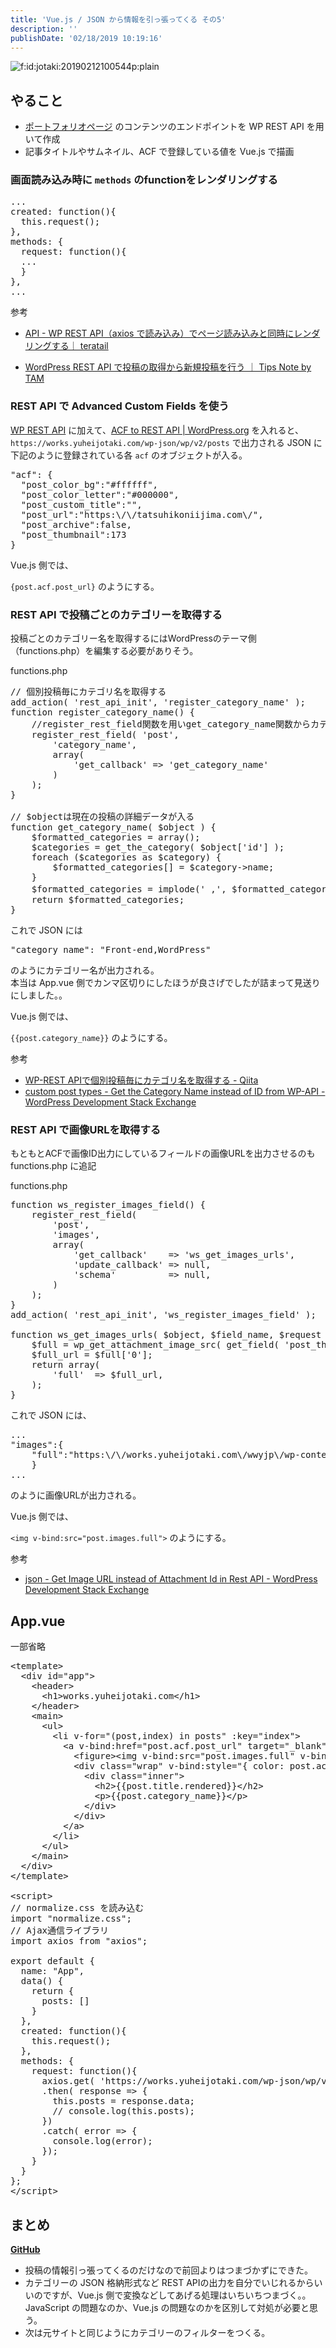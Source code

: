 ```yaml
---
title: 'Vue.js / JSON から情報を引っ張ってくる その5'
description: ''
publishDate: '02/18/2019 10:19:16'
---
```


<p><span itemscope itemtype="http://schema.org/Photograph"><img src="/images/hatena/20190212100544.png" alt="f:id:jotaki:20190212100544p:plain" title="f:id:jotaki:20190212100544p:plain" class="hatena-fotolife" itemprop="image" /></span></p>

<h2>やること</h2>

<ul>
<li><a href="https://works.yuheijotaki.com">ポートフォリオページ</a> のコンテンツのエンドポイントを WP REST API を用いて作成</li>
<li>記事タイトルやサムネイル、ACF で登録している値を Vue.js で描画</li>
</ul>

<h3>画面読み込み時に <code>methods</code> のfunctionをレンダリングする</h3>

<pre class="code lang-javascript" data-lang="javascript" data-unlink>...
created: <span class="synIdentifier">function</span>()<span class="synIdentifier">{</span>
  <span class="synIdentifier">this</span>.request();
<span class="synIdentifier">}</span>,
methods: <span class="synIdentifier">{</span>
  request: <span class="synIdentifier">function</span>()<span class="synIdentifier">{</span>
  ...
  <span class="synIdentifier">}</span>
<span class="synIdentifier">}</span>,
...
</pre>

<p>参考</p>

<ul>
<li><p><a href="https://teratail.com/questions/110810">API - WP REST API（axios で読み込み）でページ読み込みと同時にレンダリングする｜ teratail</a></p></li>
<li><p><a href="https://www.tam-tam.co.jp/tipsnote/cms/post10274.html">WordPress REST API で投稿の取得から新規投稿を行う ｜ Tips Note by TAM</a></p></li>
</ul>

<h3>REST API で Advanced Custom Fields を使う</h3>

<p><a href="https://ja.wp-api.org/">WP REST API</a> に加えて、<a href="https://ja.wordpress.org/plugins/acf-to-rest-api/">ACF to REST API | WordPress.org</a> を入れると、<code>https://works.yuheijotaki.com/wp-json/wp/v2/posts</code> で出力される JSON に下記のように登録されている各 <code>acf</code> のオブジェクトが入る。</p>

<pre class="code lang-json" data-lang="json" data-unlink>&quot;<span class="synStatement">acf</span>&quot;: <span class="synSpecial">{</span>
  &quot;<span class="synStatement">post_color_bg</span>&quot;:&quot;<span class="synConstant">#ffffff</span>&quot;,
  &quot;<span class="synStatement">post_color_letter</span>&quot;:&quot;<span class="synConstant">#000000</span>&quot;,
  &quot;<span class="synStatement">post_custom_title</span>&quot;:&quot;&quot;,
  &quot;<span class="synStatement">post_url</span>&quot;:&quot;<span class="synConstant">https:</span><span class="synSpecial">\/\/</span><span class="synConstant">tatsuhikoniijima.com</span><span class="synSpecial">\/</span>&quot;,
  &quot;<span class="synStatement">post_archive</span>&quot;:<span class="synConstant">false</span>,
  &quot;<span class="synStatement">post_thumbnail</span>&quot;:<span class="synConstant">173</span>
<span class="synSpecial">}</span>
</pre>

<p>Vue.js 側では、</p>

<p><code>{post.acf.post_url}</code> のようにする。</p>

<h3>REST API で投稿ごとのカテゴリーを取得する</h3>

<p>投稿ごとのカテゴリー名を取得するにはWordPressのテーマ側（functions.php）を編集する必要がありそう。</p>

<p>functions.php</p>

<pre class="code lang-php" data-lang="php" data-unlink>// 個別投稿毎にカテゴリ名を取得する
add_action( 'rest_api_init', 'register_category_name' );
function register_category_name() {
    //register_rest_field関数を用いget_category_name関数からカテゴリ名を取得し、追加する
    register_rest_field( 'post',
        'category_name',
        array(
            'get_callback' =<span class="synError">&gt;</span> 'get_category_name'
        )
    );
}

// $objectは現在の投稿の詳細データが入る
function get_category_name( $object ) {
    $formatted_categories = array();
    $categories = get_the_category( $object['id'] );
    foreach ($categories as $category) {
        $formatted_categories[] = $category-<span class="synError">&gt;</span>name;
    }
    $formatted_categories = implode(' ,', $formatted_categories); // カテゴリー配列をカンマ区切りに変換
    return $formatted_categories;
}
</pre>

<p>これで JSON には</p>

<pre class="code lang-json" data-lang="json" data-unlink>&quot;<span class="synStatement">category_name</span>&quot;: &quot;<span class="synError">Front</span>-<span class="synError">end</span>,<span class="synError">WordPress</span>&quot;
</pre>

<p>のようにカテゴリー名が出力される。<br/>
本当は App.vue 側でカンマ区切りにしたほうが良さげでしたが詰まって見送りにしました。。</p>

<p>Vue.js 側では、</p>

<p><code>{{post.category_name}}</code> のようにする。</p>

<p>参考</p>

<ul>
<li><a href="https://qiita.com/yumayamada1029/items/c40e40200899330f957b">WP-REST APIで個別投稿毎にカテゴリ名を取得する - Qiita</a></li>
<li><a href="https://wordpress.stackexchange.com/questions/287931/get-the-category-name-instead-of-id-from-wp-api">custom post types - Get the Category Name instead of ID from WP-API - WordPress Development Stack Exchange</a></li>
</ul>

<h3>REST API で画像URLを取得する</h3>

<p>もともとACFで画像ID出力にしているフィールドの画像URLを出力させるのも functions.php に追記</p>

<p>functions.php</p>

<pre class="code lang-php" data-lang="php" data-unlink>function ws_register_images_field() {
    register_rest_field(
        'post',
        'images',
        array(
            'get_callback'    =<span class="synError">&gt;</span> 'ws_get_images_urls',
            'update_callback' =<span class="synError">&gt;</span> null,
            'schema'          =<span class="synError">&gt;</span> null,
        )
    );
}
add_action( 'rest_api_init', 'ws_register_images_field' );

function ws_get_images_urls( $object, $field_name, $request ) {
    $full = wp_get_attachment_image_src( get_field( 'post_thumbnail', $object-<span class="synError">&gt;</span>id ), 'full' );
    $full_url = $full['0'];
    return array(
        'full'  =<span class="synError">&gt;</span> $full_url,
    );
}
</pre>

<p>これで JSON には、</p>

<pre class="code lang-json" data-lang="json" data-unlink>...
&quot;<span class="synStatement">images</span>&quot;:<span class="synSpecial">{</span>
    &quot;<span class="synStatement">full</span>&quot;:&quot;<span class="synConstant">https:</span><span class="synSpecial">\/\/</span><span class="synConstant">works.yuheijotaki.com</span><span class="synSpecial">\/</span><span class="synConstant">wwyjp</span><span class="synSpecial">\/</span><span class="synConstant">wp-content</span><span class="synSpecial">\/</span><span class="synConstant">uploads</span><span class="synSpecial">\/</span><span class="synConstant">2018</span><span class="synSpecial">\/</span><span class="synConstant">09</span><span class="synSpecial">\/</span><span class="synConstant">tatsuhikoniijima.jpg</span>&quot;
    <span class="synSpecial">}</span>
...
</pre>

<p>のように画像URLが出力される。</p>

<p>Vue.js 側では、</p>

<p><code>&lt;img v-bind:src="post.images.full"&gt;</code> のようにする。</p>

<p>参考</p>

<ul>
<li><a href="https://wordpress.stackexchange.com/questions/271448/get-image-url-instead-of-attachment-id-in-rest-api">json - Get Image URL instead of Attachment Id in Rest API - WordPress Development Stack Exchange</a></li>
</ul>

<h2>App.vue</h2>

<p>一部省略</p>

<pre class="code lang-javascript" data-lang="javascript" data-unlink>&lt;template&gt;
  &lt;div id=<span class="synConstant">&quot;app&quot;</span>&gt;
    &lt;header&gt;
      &lt;h1&gt;works.yuheijotaki.com&lt;/h1&gt;
    &lt;/header&gt;
    &lt;main&gt;
      &lt;ul&gt;
        &lt;li v-<span class="synStatement">for</span>=<span class="synConstant">&quot;(post,index) in posts&quot;</span> :key=<span class="synConstant">&quot;index&quot;</span>&gt;
          &lt;a v-bind:href=<span class="synConstant">&quot;post.acf.post_url&quot;</span> target=<span class="synConstant">&quot;_blank&quot;</span>&gt;
            &lt;figure&gt;&lt;img v-bind:src=<span class="synConstant">&quot;post.images.full&quot;</span> v-bind:alt=<span class="synConstant">&quot;post.title.rendered&quot;</span>&gt;&lt;/figure&gt;
            &lt;div <span class="synStatement">class</span>=<span class="synConstant">&quot;wrap&quot;</span> v-bind:style=<span class="synConstant">&quot;{ color: post.acf.post_color_letter, background: post.acf.post_color_bg }&quot;</span>&gt;
              &lt;div <span class="synStatement">class</span>=<span class="synConstant">&quot;inner&quot;</span>&gt;
                &lt;h2&gt;<span class="synIdentifier">{{</span>post.title.rendered<span class="synIdentifier">}}</span>&lt;/h2&gt;
                &lt;p&gt;<span class="synIdentifier">{{</span>post.category_name<span class="synIdentifier">}}</span>&lt;/p&gt;
              &lt;/div&gt;
            &lt;/div&gt;
          &lt;/a&gt;
        &lt;/li&gt;
      &lt;/ul&gt;
    &lt;/main&gt;
  &lt;/div&gt;
&lt;/template&gt;

&lt;script&gt;
<span class="synComment">// normalize.css を読み込む</span>
<span class="synStatement">import</span> <span class="synConstant">&quot;normalize.css&quot;</span>;
<span class="synComment">// Ajax通信ライブラリ</span>
<span class="synStatement">import</span> axios from <span class="synConstant">&quot;axios&quot;</span>;

<span class="synStatement">export</span> <span class="synStatement">default</span> <span class="synIdentifier">{</span>
  name: <span class="synConstant">&quot;App&quot;</span>,
  data() <span class="synIdentifier">{</span>
    <span class="synStatement">return</span> <span class="synIdentifier">{</span>
      posts: <span class="synIdentifier">[]</span>
    <span class="synIdentifier">}</span>
  <span class="synIdentifier">}</span>,
  created: <span class="synIdentifier">function</span>()<span class="synIdentifier">{</span>
    <span class="synIdentifier">this</span>.request();
  <span class="synIdentifier">}</span>,
  methods: <span class="synIdentifier">{</span>
    request: <span class="synIdentifier">function</span>()<span class="synIdentifier">{</span>
      axios.get( <span class="synConstant">'https://works.yuheijotaki.com/wp-json/wp/v2/posts?per_page=100'</span> )
      .then( response =&gt; <span class="synIdentifier">{</span>
        <span class="synIdentifier">this</span>.posts = response.data;
        <span class="synComment">// console.log(this.posts);</span>
      <span class="synIdentifier">}</span>)
      .<span class="synStatement">catch</span>( error =&gt; <span class="synIdentifier">{</span>
        console.log(error);
      <span class="synIdentifier">}</span>);
    <span class="synIdentifier">}</span>
  <span class="synIdentifier">}</span>
<span class="synIdentifier">}</span>;
&lt;/script&gt;
</pre>

<h2>まとめ</h2>

<p><strong><a href="https://github.com/yuheijotaki/vue-study_20190215">GitHub</a></strong></p>

<ul>
<li>投稿の情報引っ張ってくるのだけなので前回よりはつまづかずにできた。</li>
<li>カテゴリーの JSON 格納形式など REST APIの出力を自分でいじれるからいいのですが、Vue.js 側で変換などしてあげる処理はいちいちつまづく。。JavaScript の問題なのか、Vue.js の問題なのかを区別して対処が必要と思う。</li>
<li>次は元サイトと同じようにカテゴリーのフィルターをつくる。</li>
</ul>
